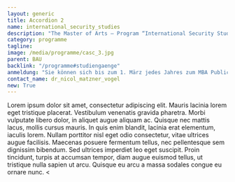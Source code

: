 ```yaml
---
layout: generic
title: Accordion 2
name: international_security_studies
description: "The Master of Arts – Program “International Security Studies” (MISS) is a unique post-graduate program for security professionals offered jointly by the Universität der Bundeswehr München (UniBwM) and the George C. Marshall European Center for Security Studies (GCMC)."
category: programme
tagline: 
image: /media/programme/casc_3.jpg
parent: BAU
backlink: "/programme#studiengaenge"
anmeldung: "Sie können sich bis zum 1. März jedes Jahres zum MBA Public Management anmelden, der Studiengang beginnt im April jedes Jahres."
contact_name: dr_nicol_matzner_vogel
new: True
---
```


Lorem ipsum dolor sit amet, consectetur adipiscing elit. Mauris lacinia lorem eget tristique placerat. Vestibulum venenatis gravida pharetra. Morbi vulputate libero dolor, in aliquet augue aliquam ac. Quisque nec mattis lacus, mollis cursus mauris. In quis enim blandit, lacinia erat elementum, iaculis lorem. Nullam porttitor nisl eget odio consectetur, vitae ultrices augue facilisis. Maecenas posuere fermentum tellus, nec pellentesque sem dignissim bibendum. Sed ultrices imperdiet leo eget suscipit. Proin tincidunt, turpis at accumsan tempor, diam augue euismod tellus, ut tristique nulla sapien ut arcu. Quisque eu arcu a massa sodales congue eu ornare nunc.
<
